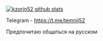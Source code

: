 
[![kzorin52 github stats](https://github-readme-stats.vercel.app/api?username=kzorin52&show_icons=true&theme=midnight-purple)](https://github.com/anuraghazra/github-readme-stats)

Telegram - https://t.me/temnij52

Предпочитаю общаться на русском
